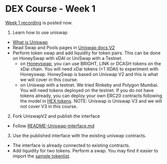 # DEX Course - Week 1

[Week 1 recording](https://drive.google.com/drive/folders/1-R8xd1Q7K2JD0TcfVp4BzEk-e__PiCKW) is posted now.

1. Learn how to use uniswap
  - [What is Uniswap](https://www.youtube.com/watch?v=dIneNZTnFMw)
  - Read Swap and Pools pages in [Uniswap docs V2](https://docs.uniswap.org/protocol/V2/introduction)
  - Perform token swap and add liquidity for token pairs. This can be done on HoneySwap with xDAI or UniSwap with a Testnet. 
    -  on [Honeyswap](https://app.honeyswap.org/#/swap), you can use BRIGHT, LINK or DCASH tokens on the xDai chain. You will need xDai tokens (<1 XDAI) to experiment with Honeyswap. HoneySwap is based on Uniswap V2 and this is what we will cover in this course.
    -  on Uniswap with a testnet. We tried Rinkeby and Polygon Mumbai. You will need tokens deployed on the testnet. If you do not have tokens already, you can deploy your own ERC20 contracts following the model in [HEX tokens](tokenlists/hex.tokenlist.json). NOTE: Uniswap is Uniswap V3 and we will not cover V3 in this course.

2. Fork UniswapV2 and publish the interface
  - Follow [README-Uniswap-interface.md](README-Uniswap-interface.md)
3. Use the published interface with the existing uniswap contracts.
  - The interface is already connected to existing contracts. 
  - Add liquidity for two tokens. Perform a swap. You may find it easier to import the [sample tokenlist](tokenlists/dex.tokenlist.json). 
